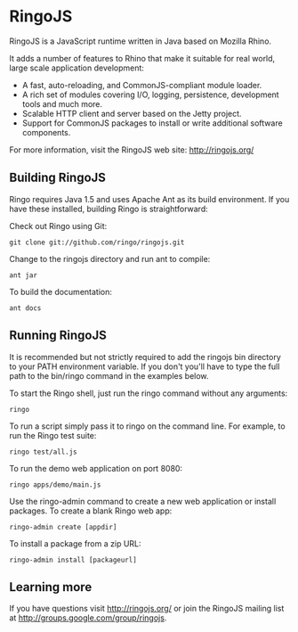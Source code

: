 RingoJS
=======

RingoJS is a JavaScript runtime written in Java based on Mozilla Rhino.

It adds a number of features to Rhino that make it suitable for real world,
large scale application development:

  * A fast, auto-reloading, and CommonJS-compliant module loader.
  * A rich set of modules covering I/O, logging, persistence, development tools
    and much more.
  * Scalable HTTP client and server based on the Jetty project.
  * Support for CommonJS packages to install or write additional software
    components.

For more information, visit the RingoJS web site: <http://ringojs.org/>

Building RingoJS
----------------

Ringo requires Java 1.5 and uses Apache Ant as its build environment. If you
have these installed, building Ringo is straightforward:

Check out Ringo using Git:

    git clone git://github.com/ringo/ringojs.git

Change to the ringojs directory and run ant to compile:

    ant jar

To build the documentation:

    ant docs

Running RingoJS
---------------

It is recommended but not strictly required to add the ringojs bin directory to
your PATH environment variable. If you don't you'll have to type the full path
to the bin/ringo command in the examples below.

To start the Ringo shell, just run the ringo command without any arguments:

    ringo

To run a script simply pass it to ringo on the command line. For example,
to run the Ringo test suite:

    ringo test/all.js

To run the demo web application on port 8080:

    ringo apps/demo/main.js

Use the ringo-admin command to create a new web application or install
packages. To create a blank Ringo web app:

    ringo-admin create [appdir]

To install a package from a zip URL:

    ringo-admin install [packageurl]

Learning more
-------------

If you have questions visit <http://ringojs.org/> or join the RingoJS mailing
list at <http://groups.google.com/group/ringojs>.
